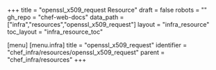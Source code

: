 +++
title = "openssl_x509_request Resource"
draft = false
robots = ""
gh_repo = "chef-web-docs"
data_path = ["infra","resources","openssl_x509_request"]
layout = "infra_resource"
toc_layout = "infra_resource_toc"

[menu]
  [menu.infra]
    title = "openssl_x509_request"
    identifier = "chef_infra/resources/openssl_x509_request"
    parent = "chef_infra/resources"
+++

<!-- The contents of this page are automatically generated from the openssl_x509_request.yaml file in the data/infra/resources directory. -->
<!-- To suggest a change, edit the https://github.com/chef/chef/blob/main/lib/chef/resource/openssl_x509_request.rb file and submit a pull request to the https://github.com/chef/chef repository. -->
<!-- markdownlint-disable-file -->

